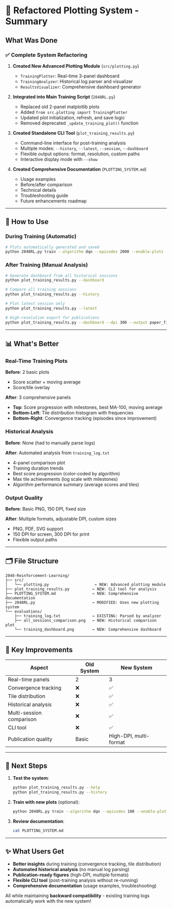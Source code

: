 # 🎨 Refactored Plotting System - Summary

## What Was Done

### ✅ Complete System Refactoring

1. **Created New Advanced Plotting Module** (`src/plotting.py`)
   - `TrainingPlotter`: Real-time 3-panel dashboard
   - `TrainingAnalyzer`: Historical log parser and visualizer
   - `ResultsVisualizer`: Comprehensive dashboard generator

2. **Integrated into Main Training Script** (`2048RL.py`)
   - Replaced old 2-panel matplotlib plots
   - Added `from src.plotting import TrainingPlotter`
   - Updated plot initialization, refresh, and save logic
   - Removed deprecated `_update_training_plot()` function

3. **Created Standalone CLI Tool** (`plot_training_results.py`)
   - Command-line interface for post-training analysis
   - Multiple modes: `--history`, `--latest`, `--session`, `--dashboard`
   - Flexible output options: format, resolution, custom paths
   - Interactive display mode with `--show`

4. **Created Comprehensive Documentation** (`PLOTTING_SYSTEM.md`)
   - Usage examples
   - Before/after comparison
   - Technical details
   - Troubleshooting guide
   - Future enhancements roadmap

---

## 🚀 How to Use

### During Training (Automatic)

```bash
# Plots automatically generated and saved
python 2048RL.py train --algorithm dqn --episodes 2000 --enable-plots
```

### After Training (Manual Analysis)

```bash
# Generate dashboard from all historical sessions
python plot_training_results.py --dashboard

# Compare all training sessions
python plot_training_results.py --history

# Plot latest session only
python plot_training_results.py --latest

# High-resolution export for publications
python plot_training_results.py --dashboard --dpi 300 --output paper_figure.pdf
```

---

## 📊 What's Better

### Real-Time Training Plots

**Before**: 2 basic plots
- Score scatter + moving average
- Score/tile overlay

**After**: 3 comprehensive panels
- **Top**: Score progression with milestones, best MA-100, moving average
- **Bottom-Left**: Tile distribution histogram with frequencies
- **Bottom-Right**: Convergence tracking (episodes since improvement)

### Historical Analysis

**Before**: None (had to manually parse logs)

**After**: Automated analysis from `training_log.txt`
- 4-panel comparison plot
- Training duration trends
- Best score progression (color-coded by algorithm)
- Max tile achievements (log scale with milestones)
- Algorithm performance summary (average scores and tiles)

### Output Quality

**Before**: Basic PNG, 150 DPI, fixed size

**After**: Multiple formats, adjustable DPI, custom sizes
- PNG, PDF, SVG support
- 150 DPI for screen, 300 DPI for print
- Flexible output paths

---

## 🗂️ File Structure

```
2048-Reinforcement-Learning/
├── src/
│   └── plotting.py                    ← NEW: Advanced plotting module
├── plot_training_results.py          ← NEW: CLI tool for analysis
├── PLOTTING_SYSTEM.md                ← NEW: Comprehensive documentation
├── 2048RL.py                         ← MODIFIED: Uses new plotting system
└── evaluations/
    ├── training_log.txt              ← EXISTING: Parsed by analyzer
    ├── all_sessions_comparison.png   ← NEW: Historical comparison plot
    └── training_dashboard.png        ← NEW: Comprehensive dashboard
```

---

## 🎯 Key Improvements

| Aspect | Old System | New System |
|--------|-----------|------------|
| Real-time panels | 2 | 3 |
| Convergence tracking | ❌ | ✅ |
| Tile distribution | ❌ | ✅ |
| Historical analysis | ❌ | ✅ |
| Multi-session comparison | ❌ | ✅ |
| CLI tool | ❌ | ✅ |
| Publication quality | Basic | High-DPI, multi-format |

---

## 📝 Next Steps

1. **Test the system**:
   ```bash
   python plot_training_results.py --help
   python plot_training_results.py --history
   ```

2. **Train with new plots** (optional):
   ```bash
   python 2048RL.py train --algorithm dqn --episodes 100 --enable-plots
   ```

3. **Review documentation**:
   ```bash
   cat PLOTTING_SYSTEM.md
   ```

---

## ✨ What Users Get

- **Better insights** during training (convergence tracking, tile distribution)
- **Automated historical analysis** (no manual log parsing)
- **Publication-ready figures** (high-DPI, multiple formats)
- **Flexible CLI tool** (post-training analysis without re-running)
- **Comprehensive documentation** (usage examples, troubleshooting)

All while maintaining **backward compatibility** - existing training logs automatically work with the new system!
